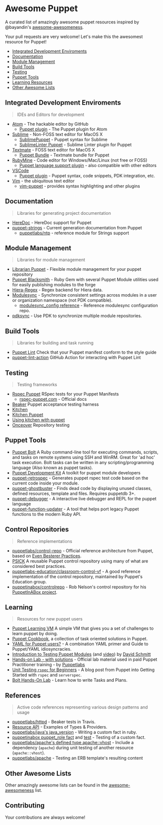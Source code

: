 # Awesome Puppet

A curated list of amazingly awesome puppet resources inspired by @bayandin's [awesome-awesomeness](https://github.com/bayandin/awesome-awesomeness).

Your pull requests are very welcome! Let's make this the awesomest resource for Puppet!

- [Integrated Development Enviroments](#integrated-development-enviroments)
- [Documentation](#documentation)
- [Module Management](#module-management)
- [Build Tools](#build-tools)
- [Testing](#testing)
- [Puppet Tools](#puppet-tools)
- [Learning Resources](#learning)
- [Other Awesome Lists](#other-awesome-lists)

## Integrated Development Enviroments

> IDEs and Editors for development

- [Atom](https://github.com/atom/atom) - The hackable editor by GitHub
  - [Puppet plugin](https://github.com/atom/language-puppet) - The Puppet plugin for Atom
- [Sublime](http://www.sublimetext.com/) - Non-FOSS text editor for MacOS X
  - [SublimePuppet](https://github.com/russCloak/SublimePuppet) - Puppet syntax for Sublime
  - [SublimeLinter Puppet](https://github.com/stopdropandrew/SublimeLinter-puppet-lint) - Sublime Linter plugin for Puppet
- [Textmate](https://github.com/textmate/textmate) - FOSS text editor for MacOS X
  - [Puppet Bundle](https://github.com/cburyta/puppet-textmate.tmbundle) - Textmate bundle for Puppet
- [RubyMine](https://www.jetbrains.com/ruby/) - Code editor for Windows/Mac/Linux (not free or FOSS)
  - [Puppet language support plugin](https://plugins.jetbrains.com/plugin/7180-puppet-support) - also compatible with other editors
- [VSCode](https://code.visualstudio.com/download)
  - [Puppet plugin](https://marketplace.visualstudio.com/items?itemName=jpogran.puppet-vscode) - Puppet syntax, code snippets, PDK integration, etc.
- [Vim](https://www.vim.org/) - the ubiquitous text editor
  - [vim-puppet](https://github.com/voxpupuli/vim-puppet) - provides syntax highlighting and other plugins

## Documentation

> Libraries for generating project documentation

- [HereDoc](http://puppet-on-the-edge.blogspot.com/2014/03/heredoc-is-here.html) - HereDoc support for Puppet
- [puppet-strings](https://puppet.com/blog/using-puppet-strings-generate-great-documentation-puppet-modules) - Current generation documentation from Puppet
  - [puppetlabs/ntp](https://github.com/puppetlabs/puppetlabs-ntp) - reference module for Strings support

## Module Management

> Libraries for module management

- [Librarian Puppet](http://librarian-puppet.com/) - Flexible module management for your puppet repository
- [Puppet Blacksmith](https://github.com/voxpupuli/puppet-blacksmith) - Ruby Gem with several Puppet Module utilities used for easily publishing modules to the forge
- [Hiera-Regex](https://github.com/jjulien/hiera-regex/) - Regex backend for Hiera data.
- [Modulesync](https://github.com/voxpupuli/modulesync) - Synchronize consistent settings across modules in a user or organization namespace (not PDK compatible).
  - [modulesync_config reference](https://github.com/rnelson0/puppet-modulesync_config_reference) - Reference modulesync configuration repo.
- [pdksync](https://github.com/puppetlabs/pdksync) - Use PDK to synchronize multiple module repositories.


## Build Tools

> Libraries for building and task running

- [Puppet Lint](https://github.com/rodjek/puppet-lint) Check that your Puppet manifest conform to the style guide
- [puppet-lint-action](https://github.com/marketplace/actions/puppet-lint-action) GitHub Action for interacting with Puppet Lint

## Testing

> Testing frameworks

- [Rspec Puppet](https://github.com/rodjek/rspec-puppet) RSpec tests for your Puppet Manifests
  - [rspec-puppet.com](http://rspec-puppet.com) - Official docs
- [Beaker](https://github.com/puppetlabs/beaker) Puppet acceptance testing harness
- [Kitchen](https://kitchen.ci/)
- [Kitchen Puppet](https://github.com/neillturner/kitchen-puppet)
- [Using kitchen with puppet](http://ehaselwanter.com/en/blog/2014/05/08/using-test-kitchen-with-puppet/)
- [Onceover](https://github.com/dylanratcliffe/onceover) Repository testing

## Puppet Tools

- [Puppet Bolt](https://github.com/puppetlabs/bolt)  A Ruby command-line tool for executing commands, scripts, and tasks on remote systems using SSH and WinRM. Great for 'ad hoc' task execution. Bolt tasks can be written in any scripting/programming language (Also known as puppet tasks).
- [Puppet Development Kit](https://puppet.com/docs/pdk/1.x/pdk.html) A toolkit for puppet module developers
- [puppet-retrospec](https://github.com/nwops/puppet-retrospec) - Generates puppet rspec test code based on the current code inside your module.
- [puppet-ghostbuster](https://github.com/camptocamp/puppet-ghostbuster) - Finds dead code by displaying unused classes, defined resources, template and files. Requires puppetdb 3+.
- [puppet-debugger](https://github.com/nwops/puppet-debugger) - A interactive live debugger and REPL for the puppet language
- [puppet-function-updater](https://github.com/binford2k/puppet-function-updater) - A tool that helps port legacy Puppet functions to the modern Ruby API.

## Control Repositories

> Reference implementations

- [puppetlabs/control-repo](https://github.com/puppetlabs/control-repo) - Official reference architecture from Puppet, based on [Even Besterer Practices](http://garylarizza.com/blog/2015/11/16/workflows-evolved-even-besterer-practices/).
- [PSICK](https://github.com/example42/psick) A reusable Puppet control repository using many of what are considered best practices.
- [puppetlabs-education/classroom-control-vf](https://github.com/puppetlabs-education/classroom-control-vf) - A good reference implementation of the control repository, maintained by Puppet's Education group.
- [puppetinabox/controlrepo](https://github.com/puppetinabox/controlrepo) - Rob Nelson's control repository for his [PuppetInABox project](https://rnelson0.com/2015/01/08/introducing-puppetinabox-bootstrap-a-lab-setup-with-puppet/).

## Learning

> Resources for new puppet users

- [Puppet Learning VM](https://puppet.com/download-learning-vm) A simple VM that gives you a set of challenges to learn puppet by doing.
- [Puppet Cookbook](http://www.puppetcookbook.com/), a collection of task oriented solutions in Puppet.
- [YAML for Puppet users?](http://ask.puppetlabs.com/question/19711/yaml-for-puppet-users/) - A combination YAML primer and Guide to Puppet/YAML idiosyncracies.
- [Introduction to Testing Puppet Modules](https://www.netways.de/fileadmin/images/Events_Trainings/Events/OSDC/2016/Slides_2016/David_Schmitt_-_Introduction_to_Testing_Puppet_Modules.pdf) (and [video](https://www.youtube.com/watch?v=GgNrxLfoDF8)) by [David Schmitt](https://twitter.com/dev_el_ops)
- [Hands-on Lab - with solutions](https://github.com/puppetlabs/ilt-practitioner-exercise-guides) - Official lab material used in paid Puppet Practitioner training - by [Puppetlabs](https://learn.puppet.com)
- [Unit Testing `rspec` for Beginners](https://puppet.com/blog/unit-testing-rspec-puppet-for-beginners/) - A blog post from Puppet into Getting Started with `rspec` and `serverspec`.
- [Bolt Hands-On Lab](https://puppetlabs.github.io/bolt/) - Learn how to write Tasks and Plans.

## References

> Active code references representing various design patterns and usage

- [puppetlabs/httpd](https://github.com/puppetlabs/puppetlabs-apache/blob/master/.travis.yml) - Beaker tests in Travis.
- [Resource API](https://github.com/puppetlabs/puppet-resource_api) - Examples of Types & Providers.
- [puppetlabs/java's java_version](https://github.com/puppetlabs/puppetlabs-java/blob/master/spec/unit/facter/java_version_spec.rb) - Writing a custom fact in ruby.
- [puppetinabox puppet_role fact](https://github.com/puppetinabox/controlrepo/blob/539b2adb474f9028c59565b40fe340a9a59f57e0/dist/profile/lib/facter/puppet_role.rb) and [test](https://github.com/puppetinabox/controlrepo/blob/539b2adb474f9028c59565b40fe340a9a59f57e0/dist/profile/spec/unit/facter/puppet_role_spec.rb) - Testing of a custom fact.
- [puppetlabs/apache's defined type apache::vhost](https://github.com/puppetlabs/puppetlabs-apache/blob/5d2e65ed3df9d39fb7d99b5948584035f8b662c3/spec/defines/vhost_spec.rb#L4-L6) - Include a dependency (`apache`) during unit testing of another resource (`apache::vhost`).
- [puppetlabs/apache](https://github.com/puppetlabs/puppetlabs-apache/blob/5d2e65ed3df9d39fb7d99b5948584035f8b662c3/spec/classes/apache_spec.rb#L152-L184) - Testing an ERB template's resulting content


## Other Awesome Lists

Other amazingly awesome lists can be found in the [awesome-awesomeness](https://github.com/bayandin/awesome-awesomeness) list.

## Contributing

Your contributions are always welcome!

